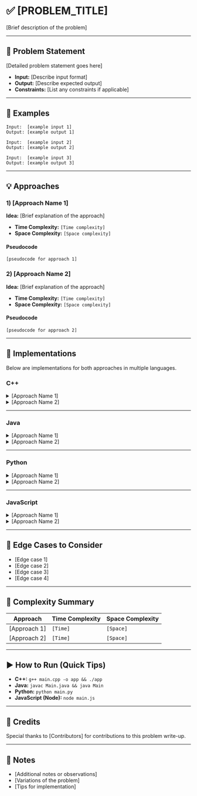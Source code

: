 # ✅ [PROBLEM_TITLE]

[Brief description of the problem]

---

## 📌 Problem Statement

[Detailed problem statement goes here]

* **Input:** [Describe input format]
* **Output:** [Describe expected output]
* **Constraints:** [List any constraints if applicable]

---

## 🧪 Examples

```
Input:  [example input 1]
Output: [example output 1]

Input:  [example input 2]
Output: [example output 2]

Input:  [example input 3]
Output: [example output 3]
```

---

## 💡 Approaches

### 1) [Approach Name 1]

**Idea:** [Brief explanation of the approach]

* **Time Complexity:** `[Time complexity]`
* **Space Complexity:** `[Space complexity]`

#### Pseudocode

```
[pseudocode for approach 1]
```

### 2) [Approach Name 2]

**Idea:** [Brief explanation of the approach]

* **Time Complexity:** `[Time complexity]`
* **Space Complexity:** `[Space complexity]`

#### Pseudocode

```
[pseudocode for approach 2]
```

---

## 🧷 Implementations

Below are implementations for both approaches in multiple languages.

### C++

<details>
<summary>[Approach Name 1]</summary>

```cpp
#include <bits/stdc++.h>
using namespace std;

[Function implementation for approach 1]

int main() {
    [Test code]
    cout << [Function call] << "\n";
}
```

</details>

<details>
<summary>[Approach Name 2]</summary>

```cpp
#include <bits/stdc++.h>
using namespace std;

[Function implementation for approach 2]

int main() {
    [Test code]
    cout << [Function call] << "\n";
}
```

</details>

---

### Java

<details>
<summary>[Approach Name 1]</summary>

```java
import java.util.*;

public class Main {
    static [Function implementation for approach 1]

    public static void main(String[] args) {
        [Test code]
        System.out.println([Function call]);
    }
}
```

</details>

<details>
<summary>[Approach Name 2]</summary>

```java
public class Main {
    static [Function implementation for approach 2]

    public static void main(String[] args) {
        [Test code]
        System.out.println([Function call]);
    }
}
```

</details>

---

### Python

<details>
<summary>[Approach Name 1]</summary>

```python
[Function implementation for approach 1]

if __name__ == "__main__":
    [Test code]
    print([Function call])
```

</details>

<details>
<summary>[Approach Name 2]</summary>

```python
[Function implementation for approach 2]

if __name__ == "__main__":
    [Test code]
    print([Function call])
```

</details>

---

### JavaScript

<details>
<summary>[Approach Name 1]</summary>

```javascript
[Function implementation for approach 1]

[Test code]
console.log([Function call]);
```

</details>

<details>
<summary>[Approach Name 2]</summary>

```javascript
[Function implementation for approach 2]

[Test code]
console.log([Function call]);
```

</details>

---

## 🧭 Edge Cases to Consider

* [Edge case 1]
* [Edge case 2]
* [Edge case 3]
* [Edge case 4]

---

## 🧾 Complexity Summary

| Approach    | Time Complexity | Space Complexity |
| ----------- | --------------- | ---------------- |
| [Approach 1] | `[Time]`        | `[Space]`        |
| [Approach 2] | `[Time]`        | `[Space]`        |

---

## ▶️ How to Run (Quick Tips)

* **C++:** `g++ main.cpp -o app && ./app`
* **Java:** `javac Main.java && java Main`
* **Python:** `python main.py`
* **JavaScript (Node):** `node main.js`

---

## 🙌 Credits

Special thanks to [Contributors] for contributions to this problem write-up.

---

## 📣 Notes

* [Additional notes or observations]
* [Variations of the problem]
* [Tips for implementation]
